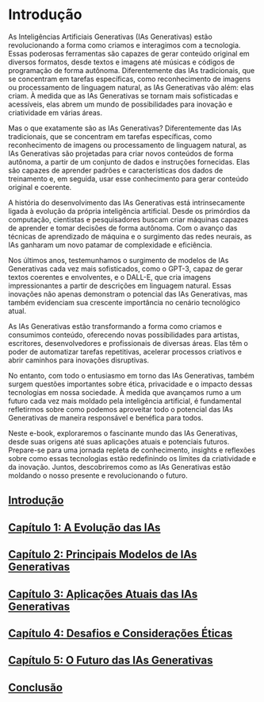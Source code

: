 
# Introdução

As Inteligências Artificiais Generativas (IAs Generativas) estão revolucionando a forma como criamos e interagimos com a tecnologia. Essas poderosas ferramentas são capazes de gerar conteúdo original em diversos formatos, desde textos e imagens até músicas e códigos de programação de forma autônoma. Diferentemente das IAs tradicionais, que se concentram em tarefas específicas, como reconhecimento de imagens ou processamento de linguagem natural, as IAs Generativas vão além: elas criam. À medida que as IAs Generativas se tornam mais sofisticadas e acessíveis, elas abrem um mundo de possibilidades para inovação e criatividade em várias áreas.

Mas o que exatamente são as IAs Generativas? Diferentemente das IAs tradicionais, que se concentram em tarefas específicas, como reconhecimento de imagens ou processamento de linguagem natural, as IAs Generativas são projetadas para criar novos conteúdos de forma autônoma, a partir de um conjunto de dados e instruções fornecidas. Elas são capazes de aprender padrões e características dos dados de treinamento e, em seguida, usar esse conhecimento para gerar conteúdo original e coerente.

A história do desenvolvimento das IAs Generativas está intrinsecamente ligada à evolução da própria inteligência artificial. Desde os primórdios da computação, cientistas e pesquisadores buscam criar máquinas capazes de aprender e tomar decisões de forma autônoma. Com o avanço das técnicas de aprendizado de máquina e o surgimento das redes neurais, as IAs ganharam um novo patamar de complexidade e eficiência.

Nos últimos anos, testemunhamos o surgimento de modelos de IAs Generativas cada vez mais sofisticados, como o GPT-3, capaz de gerar textos coerentes e envolventes, e o DALL-E, que cria imagens impressionantes a partir de descrições em linguagem natural. Essas inovações não apenas demonstram o potencial das IAs Generativas, mas também evidenciam sua crescente importância no cenário tecnológico atual.

As IAs Generativas estão transformando a forma como criamos e consumimos conteúdo, oferecendo novas possibilidades para artistas, escritores, desenvolvedores e profissionais de diversas áreas. Elas têm o poder de automatizar tarefas repetitivas, acelerar processos criativos e abrir caminhos para inovações disruptivas.

No entanto, com todo o entusiasmo em torno das IAs Generativas, também surgem questões importantes sobre ética, privacidade e o impacto dessas tecnologias em nossa sociedade. À medida que avançamos rumo a um futuro cada vez mais moldado pela inteligência artificial, é fundamental refletirmos sobre como podemos aproveitar todo o potencial das IAs Generativas de maneira responsável e benéfica para todos.


Neste e-book, exploraremos o fascinante mundo das IAs Generativas, desde suas origens até suas aplicações atuais e potenciais futuros. Prepare-se para uma jornada repleta de conhecimento, insights e reflexões sobre como essas tecnologias estão redefinindo os limites da criatividade e da inovação. Juntos, descobriremos como as IAs Generativas estão moldando o nosso presente e revolucionando o futuro.






## [Introdução](introducao.md)

## [Capítulo 1: A Evolução das IAs](capitulo_1.md)

## [Capítulo 2: Principais Modelos de IAs Generativas](capitulo_2.md)

## [Capítulo 3: Aplicações Atuais das IAs Generativas](capitulo_3.md)

## [Capítulo 4: Desafios e Considerações Éticas](capitulo_4.md)

## [Capítulo 5: O Futuro das IAs Generativas](capitulo_5.md)

## [Conclusão](conclusao.md)
